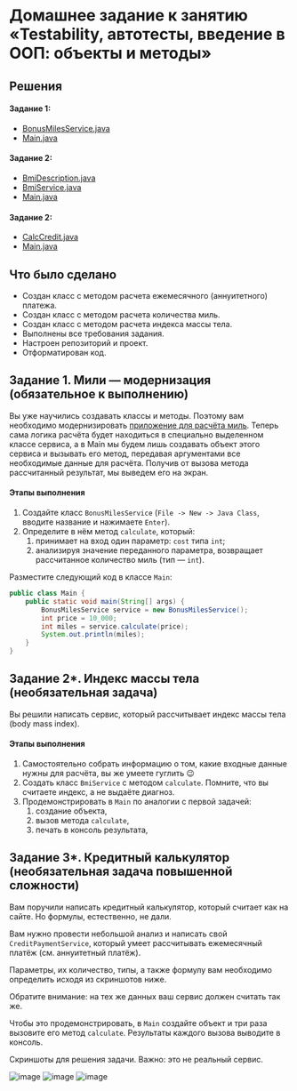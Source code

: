 # Домашнее задание к занятию «Testability, автотесты, введение в ООП: объекты и методы»

## Решения
#### Задание 1:
  * <a href="https://github.com/Nephedov/4.1.Java/blob/0bf8da194a253c3aad98f65f7bdc3bd1b5249c6f/src/BonusMilesService.java">BonusMilesService.java</a>
  * <a href="https://github.com/Nephedov/4.1.Java/blob/0bf8da194a253c3aad98f65f7bdc3bd1b5249c6f/src/Main.java">Main.java</a>
#### Задание 2:
  * <a href="https://github.com/Nephedov/4.2.Java/blob/ac5a05aabe9ac6dcbbbe205236f920c2beead70e/src/BmiDescription.java">BmiDescription.java</a>
  * <a href="https://github.com/Nephedov/4.2.Java/blob/ac5a05aabe9ac6dcbbbe205236f920c2beead70e/src/BmiService.java">BmiService.java</a>
  * <a href="https://github.com/Nephedov/4.2.Java/blob/ac5a05aabe9ac6dcbbbe205236f920c2beead70e/src/Main.java">Main.java</a>
#### Задание 2:
  * <a href="https://github.com/Nephedov/4.3.Java/blob/dc95151c171cf88100c15d2bde9161cb2401625f/src/CalcCredit.java">CalcCredit.java</a>
  * <a href="https://github.com/Nephedov/4.3.Java/blob/dc95151c171cf88100c15d2bde9161cb2401625f/src/Main.java">Main.java</a>

## Что было сделано
  * Создан класс с методом расчета ежемесячного (аннуитетного) платежа.
  * Создан класс с методом расчета количества миль.
  * Создан класс с методом расчета индекса массы тела.
  * Выполнены все требования задания.
  * Настроен репозиторий и проект.
  * Отформатирован код.
  
## Задание 1. Мили — модернизация (обязательное к выполнению)

Вы уже научились создавать классы и методы. Поэтому вам необходимо модернизировать [приложение для расчёта миль](./PRIMITIVES.md). Теперь сама логика расчёта будет находиться в специально выделенном классе сервиса, а в Main мы будем лишь создавать объект этого сервиса и вызывать его метод, передавая аргументами все необходимые данные для расчёта. Получив от вызова метода рассчитанный результат, мы выведем его на экран.

#### Этапы выполнения
1. Создайте класс `BonusMilesService` (`File -> New -> Java Class`, вводите название и нажимаете `Enter`).
1. Определите в нём метод `calculate`, который:
    1. принимает на вход один параметр: `cost` типа `int`;
    1. анализируя значение переданного параметра, возвращает рассчитанное количество миль (тип — `int`).
    
Разместите следующий код в классе `Main`:

```java
public class Main {
    public static void main(String[] args) {
        BonusMilesService service = new BonusMilesService();
        int price = 10_000;
        int miles = service.calculate(price);
        System.out.println(miles);
    }
}
```

## Задание 2*. Индекс массы тела (необязательная задача)

Вы решили написать сервис, который рассчитывает индекс массы тела (body mass index).

#### Этапы выполнения
1. Самостоятельно собрать информацию о том, какие входные данные нужны для расчёта, вы же умеете гуглить 😉
1. Создать класс `BmiService` с методом `calculate`. Помните, что вы считаете индекс, а не выдаёте диагноз.
1. Продемонстрировать в `Main` по аналогии с первой задачей:
    1. создание объекта,
    1. вызов метода `calculate`,
    1. печать в консоль результата,
  
## Задание 3*. Кредитный калькулятор (необязательная задача повышенной сложности)

Вам поручили написать кредитный калькулятор, который считает как на сайте. Но формулы, естественно, не дали.

Вам нужно провести небольшой анализ и написать свой `CreditPaymentService`, который умеет рассчитывать ежемесячный платёж (см. аннуитетный платёж).

Параметры, их количество, типы, а также формулу вам необходимо определить исходя из скриншотов ниже.

Обратите внимание: на тех же данных ваш сервис должен считать так же.

Чтобы это продемонстрировать, в `Main` создайте объект и три раза вызовите его метод `calculate`. Результаты каждого вызова выводите в консоль.

Скриншоты для решения задачи. Важно: это не реальный сервис.

![image](https://user-images.githubusercontent.com/53707586/145564347-174ef746-013e-4793-bda1-79d81ac18e65.png)
![image](https://user-images.githubusercontent.com/53707586/145564368-0c1aaa9c-563b-4177-9ad6-a9f9adef8f92.png)
![image](https://user-images.githubusercontent.com/53707586/145564380-5140f2ab-312c-46c1-b423-1e5c209617b5.png)
